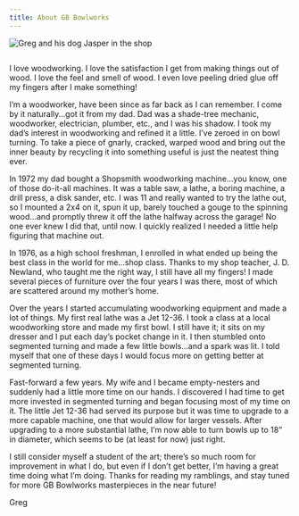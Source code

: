 ```yaml
---
title: About GB Bowlworks
---
```

![Greg and his dog Jasper in the shop](https://res.cloudinary.com/dy6lb8vna/image/upload/v1582853540/gregandjasper.jpg "Greg and Jasper")

![]()

I love woodworking. I love the satisfaction I get from making things out of wood. I love the feel and smell of wood. I even love peeling dried glue off my fingers after I make something!

I’m a woodworker, have been since as far back as I can remember. I come by it naturally...got it from my dad. Dad was a shade-tree mechanic, woodworker, electrician, plumber, etc., and I was his shadow. I took my dad’s interest in woodworking and refined it a little. I’ve zeroed in on bowl turning. To take a piece of gnarly, cracked, warped wood and bring out the inner beauty by recycling it into something useful is just the neatest thing ever. 

​In 1972 my dad bought a Shopsmith woodworking machine...you know, one of those do-it-all machines. It was a table saw, a lathe, a boring machine, a drill press, a disk sander, etc. I was 11 and really wanted to try the lathe out, so I mounted a 2x4 on it, spun it up, barely touched a gouge to the spinning wood...and promptly threw it off the lathe halfway across the garage! No one ever knew I did that, until now. I quickly realized I needed a little help figuring that machine out.

In 1976, as a high school freshman, I enrolled in what ended up being the best class in the world for me...shop class.  Thanks to my shop teacher, J. D. Newland, who taught me the right way, I still have all my fingers! I made several pieces of furniture over the four years I was there, most of which are scattered around my mother’s home.

Over the years I started accumulating woodworking equipment and made a lot of things. My first real lathe was a Jet 12-36. I took a class at a local woodworking store and made my first bowl. I still have it; it sits on my dresser and I put each day’s pocket change in it. I then stumbled onto segmented turning and made a few little bowls...and a spark was lit. I told myself that one of these days I would focus more on getting better at segmented turning.

​Fast-forward a few years. My wife and I became empty-nesters and suddenly had a little more time on our hands. I discovered I had time to get more invested in segmented turning and began focusing most of my time on it. The little Jet 12-36 had served its purpose but it was time to upgrade to a more capable machine, one that would allow for larger vessels. After upgrading to a more substantial lathe, I’m now able to turn bowls up to 18” in diameter, which seems to be (at least for now) just right.

I still consider myself a student of the art; there’s so much room for improvement in what I do, but even if I don’t get better, I’m having a great time doing what I’m doing. Thanks for reading my ramblings, and stay tuned for more GB Bowlworks masterpieces in the near future!

Greg

![]()
